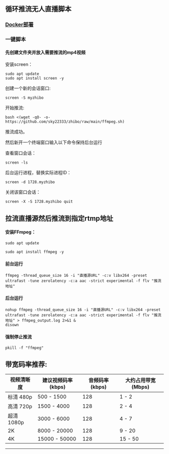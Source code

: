 ## 循环推流无人直播脚本




### [Docker部署](https://github.com/sky22333/Docker-Hub/blob/main/docker/docker%20ffmpeg.md)



### 一键脚本

#### 先创建文件夹并放入需要推流的mp4视频

安装screen：
```
sudo apt update
sudo apt install screen -y
```

创建一个新的会话窗口:

```
screen -S myzhibo
```


开始推流:

```
bash <(wget -qO- -o- https://github.com/sky22333/zhibo/raw/main/ffmpeg.sh)
```

推流成功。



然后新开一个终端窗口输入以下命令保持后台运行

查看窗口会话：

```
screen -ls
```       

后台运行进程，替换实际进程ID：

```
screen -d 1728.myzhibo
```     


关闭该窗口会话：

```
screen -X -S 1728.myzhibo quit
```






## 拉流直播源然后推流到指定rtmp地址


#### 安装FFmpeg：

 
```
sudo apt update
```


```
sudo apt install ffmpeg -y
```


####  前台运行

```
ffmpeg -thread_queue_size 16 -i "直播源URL" -c:v libx264 -preset ultrafast -tune zerolatency -c:a aac -strict experimental -f flv "推流地址"
```

#### 后台运行

```
nohup ffmpeg -thread_queue_size 16 -i "直播源URL" -c:v libx264 -preset ultrafast -tune zerolatency -c:a aac -strict experimental -f flv "推流地址" > ffmpeg_output.log 2>&1 &
disown
```



#### 强制停止推流

```
pkill -f "ffmpeg"
```



##  带宽码率推荐:

| 视频清晰度    | 建议视频码率 (kbps) | 音频码率 (kbps) | 大约占用带宽 (Mbps) |
|-------------|-------------------|----------------|------------------|
| 标清 480p  | 500 - 1500        | 128            | 1 - 2     |
| 高清 720p  | 1500 - 4000       | 128            | 2 - 4      |
| 超清 1080p | 3000 - 6000       | 128            | 4 - 7      |
| 2K           | 8000 - 20000      | 128            | 9 - 20     |
| 4K           | 15000 - 50000     | 128            | 15 - 50    |



---

